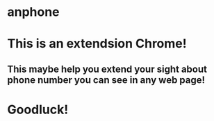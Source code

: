 # anphone

# This is an extendsion Chrome!
## This maybe help you extend your sight about phone number you can see in any web page!
# Goodluck!
